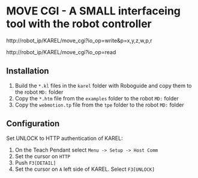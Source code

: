 # MOVE CGI - A SMALL interfaceing tool with the robot controller 

http://robot_ip/KAREL/move_cgi?io_op=write&p=x,y,z,w,p,r

http://robot_ip/KAREL/move_cgi?io_op=read                               


## Installation
1. Build the `*.kl` files in the `karel` folder with Roboguide and copy them to the robot `MD:` folder
2. Copy the `*.htm` file from the `examples` folder to the robot `MD:` folder
3. Copy the `webmotion.tp` file from the `tpe` folder to the robot `MD:` folder

## Configuration
Set UNLOCK to HTTP authentication of KAREL: 
1. On the Teach Pendant select `Menu -> Setup -> Host Comm`
2. Set the cursor on `HTTP`
3. Push `F3[DETAIL]`
4. Set the cursor on `A` left side of KAREL. Select `F3[UNLOCK]`
